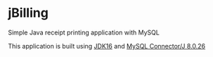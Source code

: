 # jBilling
Simple Java receipt printing application with MySQL

This application is built using [JDK16](https://www.oracle.com/java/technologies/javase/jdk16-archive-downloads.html) and [MySQL Connector/J 8.0.26](https://dev.mysql.com/downloads/connector/j/)